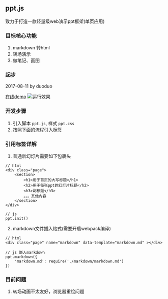 ## ppt.js
致力于打造一款轻量级web演示ppt框架(单页应用)

### 目标核心功能
1. markdown 转html
2. 转场演示
3. 做笔记、画图

### 起步
2017-08-11 by duoduo

[在线demo](https://ldodo.cc/webppt)
![运行效果](http://wx2.sinaimg.cn/mw1024/74d94e2egy1fig9p5w8bkj212h0kzjxm.jpg)


### 开发步骤
1. 引入脚本 `ppt.js`, 样式 `ppt.css`
2. 按照下面的流程引入标签

### 引用标签详解

1. 普通新幻灯片需要如下包裹头
```
// html
<div class="page">
    <section>
        <h1>用于首页的大写标题</h1>
        <h2>用于每张ppt的幻灯片标题</h2>
        <h3>副标题</h3>
        。。。其他内容
    </section>
</div>

// js
ppt.init()
```

2. markdown文件插入格式(需要开启webpack编译)
```
// html
<div class="page" name="markdown" data-template="markdown.md" ></div>

// js 嵌入markdown
ppt.markdown({
    'markdown.md': require('./markdown/markdown.md')
})
```

### 目前问题
1. 转场动画不太友好，浏览器重绘问题